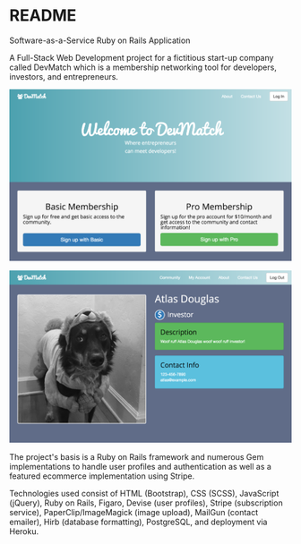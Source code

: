 # README

Software-as-a-Service Ruby on Rails Application

A Full-Stack Web Development project for a fictitious start-up company called DevMatch which is a membership networking tool for developers, investors, and entrepreneurs.

![Alt text](LandingPage.png?raw=true "DevMatch Landing Page")

![Alt text](ProfilePage.png?raw=true "User Profile Page")

The project's basis is a Ruby on Rails framework and numerous Gem implementations to handle user profiles and authentication as well as a featured ecommerce implementation using Stripe.

Technologies used consist of HTML (Bootstrap), CSS (SCSS), JavaScript (jQuery), Ruby on Rails, Figaro, Devise (user profiles), Stripe (subscription service), PaperClip/ImageMagick (image upload), MailGun (contact emailer), Hirb (database formatting), PostgreSQL, and deployment via Heroku. 
